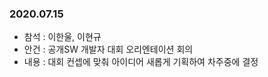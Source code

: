 ### 2020.07.15
- 참석 : 이한울, 이현규
- 안건 : 공개SW 개발자 대회 오리엔테이션 회의
- 내용 : 대회 컨셉에 맞춰 아이디어 새롭게 기획하여 차주중에 결정



